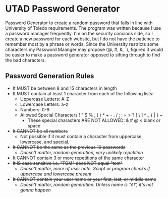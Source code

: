 # UTAD Password Generator

Password Generator to create a random password that falls in line with University of Toledo requirements. The program was written because I use a password manager frequently. I'm on the security concious side, so I create a new password for each website, but I do not have the patience to remember most by a phrase or words. Since the University restricts some characters my Password Maanger may propose (@, #, &, \`), figured it would be easier to make a password generator opposed to sifting through to find the bad characters.

## Password Generation Rules
- It MUST be between 8 and 15 characters in length
- It MUST contain at least 1 character from each of the following lists:
  - Uppercase Letters: A-Z
  - Lowercase Letters: a-z
  - Numbers: 0-9
  - Allowed Special Characters ! " $ % , ( ) * + - . / ; : = > ? \[ \ ] ^ _ { | } ~
    - These special characters ARE NOT ALLOWED: & # @ < blank or space
- ~~It CANNOT be all numbers~~
  - Not possible if it must contain a character from uppercase, lowercase, and special.
- ~~It CANNOT be the same as the previous 10 passwords~~ 
  - *Doesn't matter, random generation, very unlikely repetition*
- It CANNOT contain 3 or more repetitions of the same character
- ~~It IS case sensitive i.e. "TOM" does NOT equal "tom"~~
  - *Doesn't matter, more of user note. Script or program checks if uppercase and lowercase present*
- ~~It CANNOT contain your user name or your first, last, or middle name~~
  - *Doesn't matter, random generation. Unless name is "Al", it's not gonna happen*
